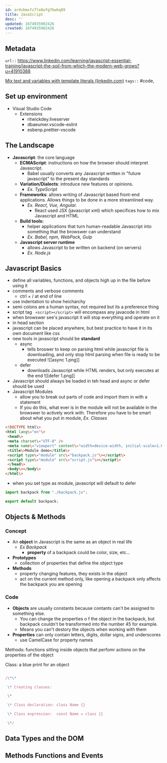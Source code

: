 ```yaml
---
id: ardvbmxfz7le8wfg7bwkq89
title: JavaScript
desc: ''
updated: 1674935902426
created: 1674935902426
---
```


## Metadata
`url::` https://www.linkedin.com/learning/javascript-essential-training/javascript-the-soil-from-which-the-modern-web-grows?u=41910388

[Mix text and variables with template literals (linkedin.com)](https://www.linkedin.com/learning/javascript-essential-training/mix-text-and-variables-with-template-literals?u=41910388)
`tags::` #code, 
## Set up environment
- Visual Studio Code
	- Extensions
		- ritwickdey.liveserver
		- dbaeumer.vscode-eslint
		- esbenp.prettier-vscode
		

## The Landscape
- **Javascript**: the core language
	 - **ECMAScript**: instructions on how the browser should interpret Javascript. 
	 	 - Babel usually converts any Javascript written in "future javascript" to the present day standards
	- **Variation/Dialects**: introduce new features or opinions. 
		- *Ex. TypeScript*
	- **Frameworks**: allows writing of Javascript based front-end applications. Allows things to be done in a more streamlined way. 
		- *Ex. React, Vue, Angular.*
			- React used JSX (javascript xml) which specifices how to mix Javascript and HTML
	- **Build tools:**
		- helper applications that turn human-readable Javascript into something that the browswer can understand
		- *Ex. Babel, npm, WebPack, Gulp*
	- **Javascript server runtime**
		-  allows Javascript to be written on backend (on servers)
		- *Ex. Node.js*
				





## Javascript Basics
- define all variables, functions, and objects high up in the file before using it
- comments and verbose comments
	- ctrl + / at end of line 
- use indentation to show heicharchy
- semi colons are a human syntax, not required but its a preference thing
- script tag ``` <script></script>```  will encompass any javacode in html
- when browswer see's javascript it will stop everything and operate on it
- in head section
- javascript can be placed anywhere, but best practice to have it in its own document like css
- new tools in javascript should be **standard**
	- async
		- tells broswer to keep on parsing html while javascript file is downloading, and only stop html parsing when file is ready to be executed
		![[async 1.png]]
	- defer
		- downloads Javascript while HTML renders, but only executes at the end
		![[defer 1.png]]
- Javascript should always be loaded in teh head and async or defer should be used
- Javascript Modules
	- allow you to break out parts of code and import them in with a statement
	- If you do this, what ever is in the module will not be available in the browswer to actively work with. Therefore you have to be smart about what you put in module, *Ex. Classes*
```html
<!DOCTYPE html\>
<html lang\="en"\>
 <head\>
 <meta charset\="UTF-8" />
 <meta name\="viewport" content\="width=device-width, initial-scale=1.0" />
 <title\>Module demo</title\>
 <script type\="module" src\="backpack.js"\></script\>
 <script type\="module" src\="script.js"\></script\>
 </head\>
 <body\></body\>
</html\>
```
- when you set type as module, javascript will default to defer
```javascript
import backpack from "./backpack.js";
```
```javascript
export default backpack;

```

## Objects & Methods
### Concept
- An **object** in Javascript is the same as an object in real life
	- *Ex Backpack*
		- **property** of a backpack could be color, size, etc...
- **Prototypes**
	- collection of properties that define the object type
- **Methods**
	- property changing features, they exists in the object
	- act on the current method only, like opening a backpack only affects the backpack you are opening
### Code
- **Objects** are usually constants because contants can't be assigned to something else.
	- You can change the properties o f the object in the backpack, but backpack couldn't be transformed into the number 45 for example. 
	- Means you can't destory the objects when working with them
- **Properties** can only contain letters, digits, dollar signs, and underscores
	- use CamelCase for property names

Methods: functions sitting inside objects that perfomr actions on the properties of the object

Class: a blue print for an object

```javascript

/\*\*

 \* Creating classes:

 \*

 \* Class declaration: class Name {}

 \* Class expression:  const Name = class {}

 \*/

```
 
## Data Types and the DOM

## Methods Functions and Events